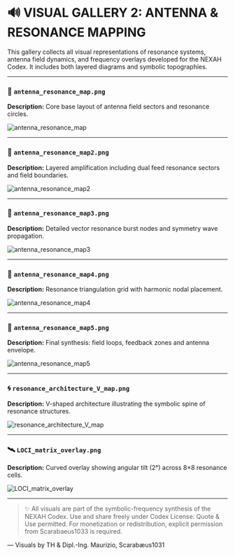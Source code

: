 # 🔊 VISUAL GALLERY 2: ANTENNA & RESONANCE MAPPING

This gallery collects all visual representations of resonance systems, antenna field dynamics, and frequency overlays developed for the NEXAH Codex. It includes both layered diagrams and symbolic topographies.

---

### 📡 `antenna_resonance_map.png`

**Description:** Core base layout of antenna field sectors and resonance circles.

![antenna\_resonance\_map](./visuals/antenna_resonance_map.png)

---

### 📡 `antenna_resonance_map2.png`

**Description:** Layered amplification including dual feed resonance sectors and field boundaries.

![antenna\_resonance\_map2](./visuals/antenna_resonance_map2.png)

---

### 📡 `antenna_resonance_map3.png`

**Description:** Detailed vector resonance burst nodes and symmetry wave propagation.

![antenna\_resonance\_map3](./visuals/antenna_resonance_map3.png)

---

### 📡 `antenna_resonance_map4.png`

**Description:** Resonance triangulation grid with harmonic nodal placement.

![antenna\_resonance\_map4](./visuals/antenna_resonance_map4.png)

---

### 📡 `antenna_resonance_map5.png`

**Description:** Final synthesis: field loops, feedback zones and antenna envelope.

![antenna\_resonance\_map5](./visuals/antenna_resonance_map5.png)

---

### 🌀 `resonance_architecture_V_map.png`

**Description:** V-shaped architecture illustrating the symbolic spine of resonance structures.

![resonance\_architecture\_V\_map](./visuals/resonance_architecture_V_map.png)

---

### 🛰️ `LOCI_matrix_overlay.png`

**Description:** Curved overlay showing angular tilt (2°) across 8×8 resonance cells.

![LOCI\_matrix\_overlay](./visuals/LOCI_matrix_overlay.png)

---

> ✨ All visuals are part of the symbolic-frequency synthesis of the NEXAH Codex. Use and share freely under Codex License: Quote & Use permitted. For monetization or redistribution, explicit permission from Scarabaeus1033 is required.

— Visuals by TH & Dipl.-Ing. Maurizio, Scarabæus1031
